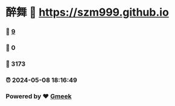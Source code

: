 # 醉舞 :link: https://szm999.github.io 
### :page_facing_up: [9](https://szm999.github.io/tag.html) 
### :speech_balloon: 0 
### :hibiscus: 3173 
### :alarm_clock: 2024-05-08 18:16:49 
### Powered by :heart: [Gmeek](https://github.com/Meekdai/Gmeek)
